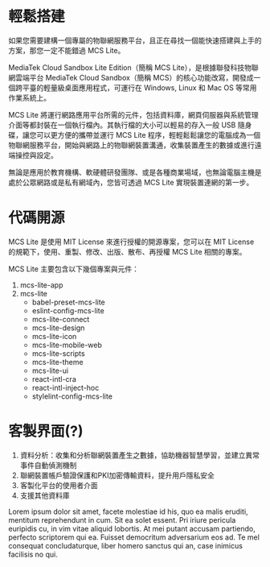 # 輕鬆搭建

如果您需要建構一個專屬的物聯網服務平台，且正在尋找一個能快速搭建與上手的方案，那您一定不能錯過 MCS Lite。

MediaTek Cloud Sandbox Lite Edition（簡稱 MCS Lite），是根據聯發科技物聯網雲端平台 MediaTek Cloud Sandbox（簡稱 MCS）的核心功能改寫，開發成一個跨平臺的輕量級桌面應用程式，可運行在 Windows, Linux 和 Mac OS 等常用作業系統上。

MCS Lite 將運行網路應用平台所需的元件，包括資料庫，網頁伺服器與系統管理介面等都封裝在一個執行檔內。其執行檔的大小可以輕易的存入一般 USB 隨身碟，讓您可以更方便的攜帶並運行 MCS Lite 程序，輕輕鬆鬆讓您的電腦成為一個物聯網服務平台，開始與網路上的物聯網裝置溝通，收集裝置產生的數據或進行遠端操控與設定。

無論是應用於教育機構、軟硬體研發團隊、或是各種商業場域，也無論電腦主機是處於公眾網路或是私有網域內，您皆可透過 MCS Lite 實現裝置連網的第一步。


# 代碼開源

MCS Lite 是使用 MIT License 來進行授權的開源專案，您可以在 MIT License 的規範下，使用、重製、修改、出版、散布、再授權 MCS Lite 相關的專案。

MCS Lite 主要包含以下幾個專案與元件：

1. mcs-lite-app
2. mcs-lite
	* babel-preset-mcs-lite
	* eslint-config-mcs-lite
	* mcs-lite-connect
	* mcs-lite-design
	* mcs-lite-icon
	* mcs-lite-mobile-web
	* mcs-lite-scripts
	* mcs-lite-theme
	* mcs-lite-ui
	* react-intl-cra
	* react-intl-inject-hoc	
	* stylelint-config-mcs-lite 



# 客製界面(?)
1. 資料分析：收集和分析聯網裝置產生之數據，協助機器智慧學習，並建立異常事件自動偵測機制
2. 聯網裝置帳戶驗證保護和PKI加密傳輸資料，提升用戶隱私安全
3. 客製化平台的使用者介面
4. 支援其他資料庫

Lorem ipsum dolor sit amet, facete molestiae id his, quo ea malis eruditi, mentitum reprehendunt in cum. Sit ea solet essent. Pri iriure pericula euripidis cu, in vim vitae aliquid lobortis. At mei putant accusam partiendo, perfecto scriptorem qui ea. Fuisset democritum adversarium eos ad. Te mel consequat concludaturque, liber homero sanctus qui an, case inimicus facilisis no qui.

